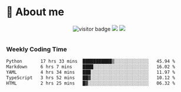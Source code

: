 <!-- ![](https://youpai.roccoshi.top/img/20200804214216.png) -->

# 🧐 About me
 
<p align="center">
<img src="https://visitor-badge.laobi.icu/badge?page_id=Lincest.Lincest&title=hits" alt="visitor badge"/>
<a href="mailto:imroccoshi@gmail.com"><img src="https://img.shields.io/badge/gmail-imroccoshi%40gmail.com-red"></a>
<a href="https://blog.roccoshi.top"><img src="https://img.shields.io/badge/blog-roccoshi-green"></a>
</p>

<div align="center">
  <img src="https://github-readme-stats.vercel.app/api?username=Lincest&show_icons=true&count_private=true&show_owner=true" alt="">
   <!-- <img src="https://github-readme-stats.vercel.app/api/wakatime?username=Moreality&v=2" alt=""/> -->
</div>

### Weekly Coding Time

<!--START_SECTION:waka-->

```txt
Python       17 hrs 33 mins  ███████████▒░░░░░░░░░░░░░   45.94 %
Markdown     6 hrs 7 mins    ████░░░░░░░░░░░░░░░░░░░░░   16.02 %
YAML         4 hrs 34 mins   ███░░░░░░░░░░░░░░░░░░░░░░   11.97 %
TypeScript   3 hrs 52 mins   ██▓░░░░░░░░░░░░░░░░░░░░░░   10.12 %
HTML         2 hrs 25 mins   █▓░░░░░░░░░░░░░░░░░░░░░░░   06.32 %
```

<!--END_SECTION:waka-->


